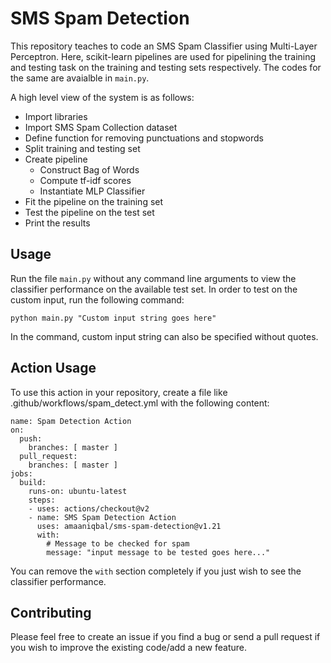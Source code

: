 # SMS Spam Detection
This repository teaches to code an SMS Spam Classifier using Multi-Layer Perceptron. Here, scikit-learn pipelines are used for pipelining the training and testing task on the training and testing sets respectively. The codes for the same are avaialble in `main.py`.

A high level view of the system is as follows:

- Import libraries
- Import SMS Spam Collection dataset
- Define function for removing punctuations and stopwords
- Split training and testing set
- Create pipeline
  - Construct Bag of Words
  - Compute tf-idf scores
  - Instantiate MLP Classifier
- Fit the pipeline on the training set
- Test the pipeline on the test set
- Print the results


## Usage
Run the file `main.py` without any command line arguments to view the classifier performance on the available test set. In order to test on the custom input, run the following command:

```
python main.py "Custom input string goes here"
```

In the command, custom input string can also be specified without quotes.


## Action Usage
To use this action in your repository, create a file like .github/workflows/spam_detect.yml with the following content:
```
name: Spam Detection Action
on:
  push:
    branches: [ master ]
  pull_request:
    branches: [ master ]
jobs:
  build:
    runs-on: ubuntu-latest
    steps:
    - uses: actions/checkout@v2
    - name: SMS Spam Detection Action
      uses: amaaniqbal/sms-spam-detection@v1.21
      with:
        # Message to be checked for spam
        message: "input message to be tested goes here..."
```
You can remove the `with` section completely if you just wish to see the classifier performance.


## Contributing
Please feel free to create an issue if you find a bug or send a pull request if you wish to improve the existing code/add a new feature. 
